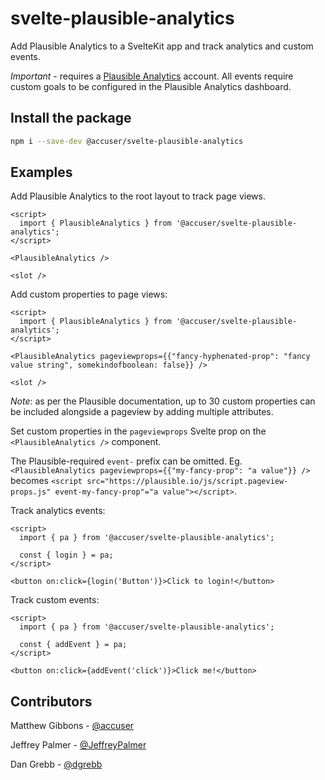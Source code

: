 # svelte-plausible-analytics

Add Plausible Analytics to a SvelteKit app and track analytics and custom events.

*Important* - requires a [Plausible Analytics](https://plausible.io/) account.
All events require custom goals to be configured in the Plausible Analytics dashboard.

## Install the package

```bash
npm i --save-dev @accuser/svelte-plausible-analytics
```

## Examples

Add Plausible Analytics to the root layout to track page views.

```svelte
<script>
  import { PlausibleAnalytics } from '@accuser/svelte-plausible-analytics';
</script>

<PlausibleAnalytics />

<slot />
```

Add custom properties to page views:

```svelte
<script>
  import { PlausibleAnalytics } from '@accuser/svelte-plausible-analytics';
</script>

<PlausibleAnalytics pageviewprops={{"fancy-hyphenated-prop": "fancy value string", somekindofboolean: false}} />

<slot />
```

*Note*: as per the Plausible documentation, up to 30 custom properties can be included alongside a pageview by adding multiple attributes.

Set custom properties in the `pageviewprops` Svelte prop on the `<PlausibleAnalytics />` component. 

The Plausible-required `event-` prefix can be omitted. Eg. `<PlausibleAnalytics pageviewprops={{"my-fancy-prop": "a value"}} />` becomes `<script src="https://plausible.io/js/script.pageview-props.js" event-my-fancy-prop"="a value"></script>`.

Track analytics events:

```svelte
<script>
  import { pa } from '@accuser/svelte-plausible-analytics';

  const { login } = pa;
</script>

<button on:click={login('Button')}>Click to login!</button>
```

Track custom events:

```svelte
<script>
  import { pa } from '@accuser/svelte-plausible-analytics';

  const { addEvent } = pa;
</script>

<button on:click={addEvent('click')}>Click me!</button>
```

## Contributors

Matthew Gibbons - [@accuser](https://github.com/accuser)

Jeffrey Palmer - [@JeffreyPalmer](https://github.com/JeffreyPalmer)

Dan Grebb - [@dgrebb](https://github.com/dgrebb)
